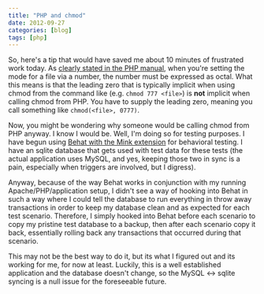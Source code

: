 ```yaml
---
title: "PHP and chmod"
date: 2012-09-27
categories: [blog]
tags: [php]
---
```

So, here's a tip that would have saved me about 10 minutes of frustrated work today. As [clearly stated in the PHP manual](http://php.net/manual/en/function.chmod.php), when you're setting the mode for a file via a number, the number must be expressed as octal. What this means is that the leading zero that is typically implicit when using chmod from the command like (e.g. `chmod 777 <file>`) is **not** implicit when calling chmod from PHP. You have to supply the leading zero, meaning you call something like `chmod(<file>, 0777)`.
<!--more-->
Now, you might be wondering why someone would be calling chmod from PHP anyway. I know I would be. Well, I'm doing so for testing purposes. I have begun using [Behat with the Mink extension](http://behat.org) for behavioral testing. I have an sqlite database that gets used with test data for these tests (the actual application uses MySQL, and yes, keeping those two in sync is a pain, especially when triggers are involved, but I digress). 

Anyway, because of the way Behat works in conjunction with my running Apache/PHP/application setup, I didn't see a way of hooking into Behat in such a way where I could tell the database to run everything in throw away transactions in order to keep my database clean and as expected for each test scenario. Therefore, I simply hooked into Behat before each scenario to copy my pristine test database to a backup, then after each scenario copy it back, essentially rolling back any transactions that occurred during that scenario.

This may not be the best way to do it, but its what I figured out and its working for me, for now at least. Luckily, this is a well established application and the database doesn't change, so the MySQL <-> sqlite syncing is a null issue for the foreseeable future.
